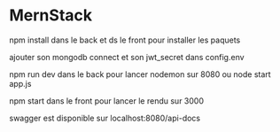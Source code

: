 # MernStack

npm install dans le back et ds le front pour installer les paquets

ajouter son mongodb connect et son jwt_secret dans config.env

npm run dev dans le back pour lancer nodemon sur 8080 ou node start app.js

npm start dans le front pour lancer le rendu sur 3000

swagger est disponible sur localhost:8080/api-docs